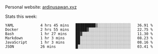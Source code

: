 Personal website: [ardinusawan.xyz](https://ardinusawan.xyz)

Stats this week:
<!--START_SECTION:waka-->

```text
YAML            4 hrs 45 mins   █████████▒░░░░░░░░░░░░░░░   36.91 %
Docker          2 hrs 55 mins   █████▓░░░░░░░░░░░░░░░░░░░   22.75 %
Bash            1 hr 27 mins    ██▓░░░░░░░░░░░░░░░░░░░░░░   11.30 %
Markdown        1 hr 3 mins     ██░░░░░░░░░░░░░░░░░░░░░░░   08.23 %
JavaScript      1 hr 3 mins     ██░░░░░░░░░░░░░░░░░░░░░░░   08.16 %
JSON            26 mins         █░░░░░░░░░░░░░░░░░░░░░░░░   03.41 %
```

<!--END_SECTION:waka-->

